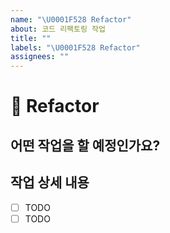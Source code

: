 ```yaml
---
name: "\U0001F528 Refactor"
about: 코드 리팩토링 작업
title: ""
labels: "\U0001F528 Refactor"
assignees: ""
---
```


# 🔨 Refactor

## 어떤 작업을 할 예정인가요?

## 작업 상세 내용

- [ ] TODO
- [ ] TODO
